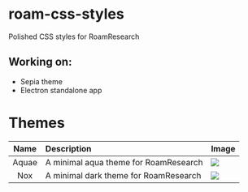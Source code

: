 # roam-css-styles
Polished CSS styles for RoamResearch

## Working on:
- Sepia theme
- Electron standalone app

# Themes

| Name | Description | Image |
| :--: | :---------- | ----- |
| Aquae | A minimal aqua theme for RoamResearch | ![](https://github.com/garlicagreement/roam-css-styles/blob/master/Images/Aquae%20Screenshot.png) |
| Nox | A minimal dark theme for RoamResearch  | ![](https://github.com/garlicagreement/roam-css-styles/blob/master/Images/Nox%20Screenshot.png) |
